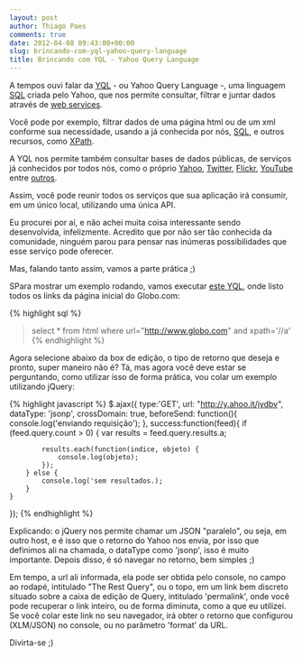 ```yaml
---
layout: post
author: Thiago Paes
comments: true
date: 2012-04-08 09:43:00+00:00
slug: brincando-com-yql-yahoo-query-language
title: Brincando com YQL - Yahoo Query Language
---
```


A tempos ouvi falar da [YQL](http://developer.yahoo.com/yql/) - ou Yahoo Query Language -, uma linguagem [SQL](http://pt.wikipedia.org/wiki/SQL) criada pelo 
Yahoo, que nos permite consultar, filtrar e juntar dados através de [web services](http://pt.wikipedia.org/wiki/Web_service).

Você pode por exemplo, filtrar dados de uma página html ou de um xml conforme sua necessidade, usando a já conhecida por nós, [SQL](http://pt.wikipedia.org/wiki/SQL), 
e outros recursos, como [XPath](http://en.wikipedia.org/wiki/XPath).

A YQL nos permite também consultar bases de dados públicas, de serviços já conhecidos por todos nós, como o próprio [Yahoo](http://www.yahoo.com.br/), 
[Twitter](http://www.twitter.com/), [Flickr](http://www.flickr.com/), [YouTube](http://www.youtube.com.br/) entre 
[outros](http://developer.yahoo.com/yql/console/?q=show%20tables&env=store://datatables.org/alltableswithkeys).  

Assim, você pode reunir todos os serviços que sua aplicação irá consumir, em um único local, utilizando uma única API.

Eu procurei por aí, e não achei muita coisa interessante sendo desenvolvida, infelizmente. Acredito que por não ser tão conhecida da comunidade, ninguém parou para 
pensar nas inúmeras possibilidades que esse serviço pode oferecer.

Mas, falando tanto assim, vamos a parte prática ;)

SPara mostrar um exemplo rodando, vamos executar [este YQL](http://y.ahoo.it/jydbv), onde listo todos os links da página inicial do Globo.com:

{% highlight sql %}
> select * from html where url="http://www.globo.com" and xpath='//a'
{% endhighlight %}

Agora selecione abaixo da box de edição, o tipo de retorno que deseja e pronto, super maneiro não é?
Tá, mas agora você deve estar se perguntando, como utilizar isso de forma prática, vou colar um exemplo utilizando jQuery:

{% highlight javascript %}
    $.ajax({
    type:'GET',
    url: "http://y.ahoo.it/jydbv",
    dataType: 'jsonp',
    crossDomain: true,
    beforeSend: function(){
        console.log('enviando requisição');
    },
    success:function(feed){
        if (feed.query.count > 0) {
            var results = feed.query.results.a;

            results.each(function(indice, objeto) {
                console.log(objeto);
            });
        } else {
            console.log('sem resultados.);
        }
    }
});
{% endhighlight %}

Explicando: o jQuery nos permite chamar um JSON "paralelo", ou seja, em outro host, e é isso que o retorno do Yahoo nos envia, por isso que definimos ali na 
chamada, o dataType como 'jsonp', isso é muito importante.
Depois disso, é só navegar no retorno, bem simples ;)

Em tempo, a url ali informada, ela pode ser obtida pelo console, no campo ao rodapé, intitulado "The Rest Query", ou o topo, em um link bem discreto situado sobre a 
caixa de edição de Query, intitulado 'permalink', onde você pode recuperar o link inteiro, ou de forma diminuta, como a que eu utilizei. 
Se você colar este link no seu navegador, irá obter o retorno que configurou (XLM/JSON) no console, ou no parâmetro 'format' da URL.

Divirta-se ;)

